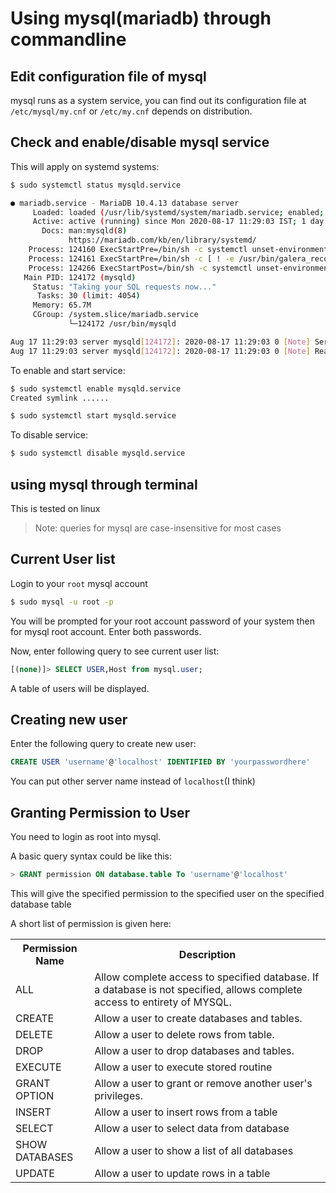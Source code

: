 # Using mysql(mariadb) through commandline

## Edit configuration file of mysql

mysql runs as a system service, you can find out its configuration file at `/etc/mysql/my.cnf` or `/etc/my.cnf` depends on distribution.

## Check and enable/disable mysql service

This will apply on systemd systems:

```sh
$ sudo systemctl status mysqld.service

● mariadb.service - MariaDB 10.4.13 database server
	 Loaded: loaded (/usr/lib/systemd/system/mariadb.service; enabled; vendor preset: disabled)
	 Active: active (running) since Mon 2020-08-17 11:29:03 IST; 1 day 7h ago
	   Docs: man:mysqld(8)
			 https://mariadb.com/kb/en/library/systemd/
	Process: 124160 ExecStartPre=/bin/sh -c systemctl unset-environment _WSREP_START_POSITION (code=exited, status=0/SUCCESS)
	Process: 124161 ExecStartPre=/bin/sh -c [ ! -e /usr/bin/galera_recovery ] && VAR= ||   VAR=`cd /usr/bin/..; /usr/bin/galera_recover>
	Process: 124266 ExecStartPost=/bin/sh -c systemctl unset-environment _WSREP_START_POSITION (code=exited, status=0/SUCCESS)
   Main PID: 124172 (mysqld)
	 Status: "Taking your SQL requests now..."
	  Tasks: 30 (limit: 4054)
	 Memory: 65.7M
	 CGroup: /system.slice/mariadb.service
			 └─124172 /usr/bin/mysqld

Aug 17 11:29:03 server mysqld[124172]: 2020-08-17 11:29:03 0 [Note] Server socket created on IP: '::'.
Aug 17 11:29:03 server mysqld[124172]: 2020-08-17 11:29:03 0 [Note] Reading of all Master_info entries succeeded
```

To enable and start service:

```sh
$ sudo systemctl enable mysqld.service
Created symlink ......

$ sudo systemctl start mysqld.service
```

To disable service:

```sh
$ sudo systemctl disable mysqld.service
```

## using mysql through terminal

This is tested on linux

> Note: queries for mysql are case-insensitive for most cases

## Current User list

Login to your `root` mysql account

```sh
$ sudo mysql -u root -p
```

You will be prompted for your root account password of your system then for mysql root account. Enter both passwords.

Now, enter following query to see current user list:

```sql
[(none)]> SELECT USER,Host from mysql.user;
```

A table of users will be displayed.

## Creating new user

Enter the following query to create new user:

```sql
CREATE USER 'username'@'localhost' IDENTIFIED BY 'yourpasswordhere'
```

You can put other server name instead of `localhost`(I think)

## Granting Permission to User

You need to login as root into mysql.

A basic query syntax could be like this:

```sql
> GRANT permission ON database.table To 'username'@'localhost'
```

This will give the specified permission to the specified user on the specified database table

A short list of permission is given here:

<table>
	<tr>
		<th>
			Permission Name
		</th>
		<th>
			Description
		</th>
	</tr>
	<tr>
		<td>
			ALL
		</td>
		<td>
			Allow complete access to specified database. If a database is not specified, allows complete access to entirety of MYSQL.
		</td>
	</tr>
	<tr>
		<td>
			CREATE
		</td>
		<td>
			Allow a user to create databases and tables.
		</td>
	</tr>
	<tr>
		<td>
			DELETE
		</td>
		<td>
			Allow a user to delete rows from table.
		</td>
	</tr>
	<tr>
		<td>
			DROP
		</td>
		<td>
			Allow a user to drop databases and tables.
		</td>
	</tr>
	<tr>
		<td>
			EXECUTE
		</td>
		<td>
			Allow a user to execute stored routine
		</td>
	</tr>
	<tr>
		<td>
			GRANT OPTION
		</td>
		<td>
			Allow a user to grant or remove another user's privileges.
		</td>
	</tr>
	<tr>
		<td>
			INSERT
		</td>
		<td>
			Allow a user to insert rows from a table
		</td>
	</tr>
	<tr>
		<td>
			SELECT
		</td>
		<td>
			Allow a user to select data from database
		</td>
	</tr>
	<tr>
		<td>
			SHOW DATABASES
		</td>
		<td>
			Allow a user to show a list of all databases
		</td>
	</tr>
	<tr>
		<td>
			UPDATE
		</td>
		<td>
			Allow a user to update rows in a table
		</td>
	</tr>
</table>
